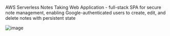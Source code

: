AWS Serverless Notes Taking Web Application - full-stack SPA for secure note management, enabling Google-authenticated users to create, edit, and delete notes with persistent state

![image](https://github.com/user-attachments/assets/84ff1dcc-8e13-4413-8833-7c50f35bdc0e)
